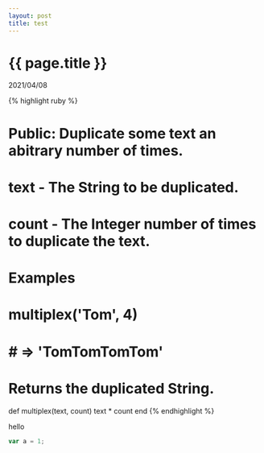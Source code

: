 ```yaml
---
layout: post
title: test
---
```


{{ page.title }}
================

<p class="meta">2021/04/08</p>


{% highlight ruby %}
# Public: Duplicate some text an abitrary number of times.
#
# text  - The String to be duplicated.
# count - The Integer number of times to duplicate the text.
#
# Examples
#
#   multiplex('Tom', 4)
#   # => 'TomTomTomTom'
#
# Returns the duplicated String.
def multiplex(text, count)
  text * count
end
{% endhighlight %}

hello

```js
var a = 1;
```

